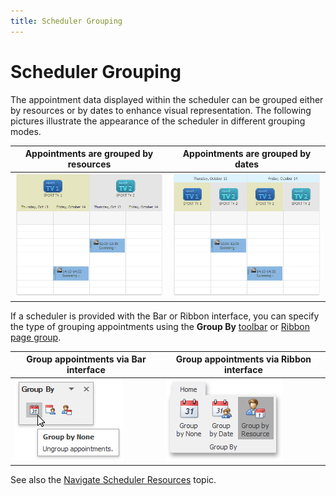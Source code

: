 ```yaml
---
title: Scheduler Grouping
---
```

# Scheduler Grouping
The appointment data displayed within the scheduler can be grouped either by resources or by dates to enhance visual representation. The following pictures illustrate the appearance of the scheduler in different grouping modes.

| Appointments are grouped by resources | Appointments are grouped by dates |
|---|---|
| ![GroupByResources](../../../images/Img121383.png) | ![GroupByDates](../../../images/Img121382.png) |

If a scheduler is provided with the Bar or Ribbon interface, you can specify the type of grouping appointments using the **Group By** [toolbar](../../../../interface-elements-for-desktop/articles/scheduler/scheduler-ui/toolbars.md) or [Ribbon page group](../../../../interface-elements-for-desktop/articles/scheduler/scheduler-ui/ribbon-interface.md).

| Group appointments via Bar interface | Group appointments via Ribbon interface |
|---|---|
| ![Scheduler_GroupByToolbar](../../../images/Img16559.png) | ![Scheduler_Ribbon_GroupBy](../../../images/Img16549.png) |

See also the [Navigate Scheduler Resources](../../../../interface-elements-for-desktop/articles/scheduler/selection-and-navigation/navigate-scheduler-resources.md) topic.